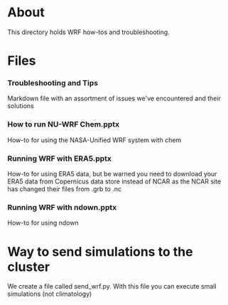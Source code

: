 # About
This directory holds WRF how-tos and troubleshooting.  

# Files
### Troubleshooting and Tips
Markdown file with an assortment of issues we've encountered and their solutions
### How to run NU-WRF Chem.pptx
How-to for using the NASA-Unified WRF system with chem
### Running WRF with ERA5.pptx 
How-to for using ERA5 data, but be warned you need to download your ERA5 data from Copernicus data store instead of NCAR as the NCAR site has changed their files from .grb to .nc
### Running WRF with ndown.pptx
How-to for using ndown


# Way to send simulations to the cluster
We create a file called send_wrf.py. With this file you can execute small simulations (not climatology)
